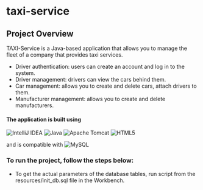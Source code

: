 # taxi-service
## Project Overview

TAXI-Service is a Java-based application that allows you to manage the 
fleet of a company that provides taxi services.

- Driver authentication: users can create an account and log in to the system.
- Driver management: drivers can view the cars behind them.
- Car management: allows you to create and delete cars, attach drivers to them.
- Manufacturer management: allows you to create and delete manufacturers.

#### The application is built using
![IntelliJ IDEA](https://img.shields.io/badge/IntelliJIDEA-000000.svg?style=for-the-badge&logo=intellij-idea&logoColor=white)
![Java](https://img.shields.io/badge/java-%23ED8B00.svg?style=for-the-badge&logo=java&logoColor=white)
![Apache Tomcat](https://img.shields.io/badge/apache%20tomcat-%23F8DC75.svg?style=for-the-badge&logo=apache-tomcat&logoColor=black)
![HTML5](https://img.shields.io/badge/html5-%23E34F26.svg?style=for-the-badge&logo=html5&logoColor=white)

and is compatible with ![MySQL](https://img.shields.io/badge/mysql-%2300f.svg?style=for-the-badge&logo=mysql&logoColor=white)

### To run the project, follow the steps below:

- To get the actual parameters of the database tables, 
run script from the resources/init_db.sql file in the Workbench.

